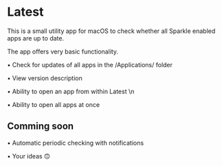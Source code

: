 # Latest
This is a small utility app for macOS to check whether all Sparkle enabled apps are up to date.

The app offers very basic functionality.

• Check for updates of all apps in the /Applications/ folder

• View version description 

• Ability to open an app from within Latest \n

• Ability to open all apps at once

## Comming soon

• Automatic periodic checking with notifications

• Your ideas 🙃
